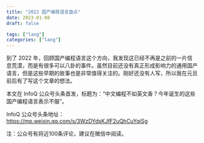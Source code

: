```yaml
---
title: "2022 国产编程语言盘点"
date: 2023-01-08
draft: false

tags: ["lang"]
categories: ["lang"]
---
```


到了 2022 年，回顾国产编程语言这个方向，我发现这已经不再是之前的一片信息荒漠，而是有很多可以八卦的事件。虽然目前还没有真正形成影响力的通用国产语言，但是这些早期的故事也是非常值得关注的。刚好还没有人写，所以我在元旦前后有了写这个文章的想法。

<!--more-->

本文在 InfoQ 公众号头条首发，标题为：“中文编程不如英文香？今年诞生的这些国产编程语言表示不服”。

InfoQ 公众号头条地址：https://mp.weixin.qq.com/s/3WzDYdsKJfF2uQhCuYqiSg

注：公众号有将近100条评论，建议在微信中阅读。

